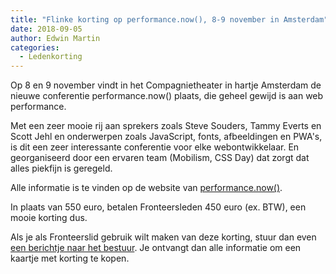 ```yaml
---
title: "Flinke korting op performance.now(), 8-9 november in Amsterdam"
date: 2018-09-05
author: Edwin Martin
categories: 
  - Ledenkorting
---
```

Op 8 en 9 november vindt in het Compagnietheater in hartje Amsterdam de nieuwe conferentie performance.now() plaats, die geheel gewijd is aan web performance.

Met een zeer mooie rij aan sprekers zoals Steve Souders, Tammy Everts en Scott Jehl en onderwerpen zoals JavaScript, fonts, afbeeldingen en PWA's, is dit een zeer interessante conferentie voor elke webontwikkelaar. En georganiseerd door een ervaren team (Mobilism, CSS Day) dat zorgt dat alles piekfijn is geregeld.

Alle informatie is te vinden op de website van [performance.now()](https://perfnow.nl/).

In plaats van 550 euro, betalen Fronteersleden 450 euro (ex. BTW), een mooie korting dus.

Als je als Fronteerslid gebruik wilt maken van deze korting, stuur dan even [een berichtje naar het bestuur](/nl/vereniging/contact/). Je ontvangt dan alle informatie om een kaartje met korting te kopen.
